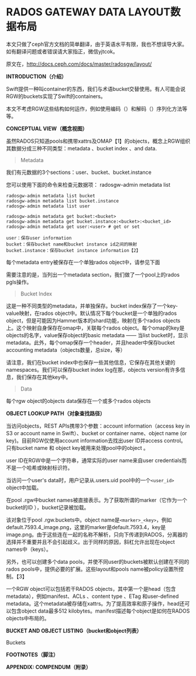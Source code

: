 # RADOS GATEWAY DATA LAYOUT数据布局 #

本文只做了ceph官方文档的简单翻译，由于英语水平有限，我也不想误导大家。如有翻译问题或者错误请大家指正，微信yjtcok。

原文在，http://docs.ceph.com/docs/master/radosgw/layout/

**INTRODUCTION（介绍）**

Swift提供一种叫container的东西，我们与术语bucket交替使用。有人可能会说RGW的buckets实现了Swift的containers。

本文不考虑RGW这些结构如何运作，例如使用编码（）和解码（）序列化方法等等。

**CONCEPTUAL VIEW（概念视图）**

虽然RADOS只知道pools和携带xattrs及OMAP【1】的objects，概念上RGW组织其数据分成三种不同类型：metadata 、bucket index 、and data.

> Metadata

我们有元数据的3个sections：user、bucket、bucket.instance

您可以使用下面的命令来检查元数据项：
	radosgw-admin metadata list

	radosgw-admin metadata list bucket
	radosgw-admin metadata list bucket.instance
	radosgw-admin metadata list user

	radosgw-admin metadata get bucket:<bucket>
	radosgw-admin metadata get bucket.instance:<bucket>:<bucket_id>
	radosgw-admin metadata get user:<user> # get or set

	user：保存user information
	bucket：保存bucket name和bucket instance id之间的映射
	bucket.instance：保存bucket instance information【2】
每个metadata entry被保存在一个单独rados object中，请参见下面

需要注意的是，当列出一个metadata section，我们做了一个pool上的rados pgls操作。

> Bucket Index

这是一种不同类型的metadata，并单独保存。bucket index保存了一个key-value映射，在rados object中。默认情况下每个bucket是一个单独的rados object，但是可能因为Hammer版本的shard功能，映射在多个rados objects上。这个映射自身保存在omap中，关联每个rados object。每个omap的key是objects的名字，value保存object的basic metadata —— 当list bucket时，显示metadata。此外，每个omap保存一个header，并且header中保存bucket accounting metadata（objects数量，总size，等）

请注意，我们在bucket index中也保存一些其他信息，它保存在其他关键的namespaces。我们可以保存bucket index log在那，objects version有许多信息，我们保存在其他key中。

> Data

每个rgw object的objects data保存在一个或多个rados objects

**OBJECT LOOKUP PATH（对象查找路径）**

当访问objects，REST APIs携带3个参数：account information（access key in S3 or account name in Swift）、bucket or container name、object name (or key)。目前RGW仅使用account information去找出user ID并access control。只有bucket name 和 object key被用来处理pool中的object 。

user ID在RGW中是一个字符串，通常实际的user name来自user credentials而不是一个哈希或映射标识符。

当访问一个user's data时，用户记录从.users.uid pool中的一个`<user_id>` object中加载。

在pool .rgw中bucket names被直接表示。为了获取所谓的marker（它作为一个bucket的ID ），bucket记录被加载。

该对象位于pool .rgw.buckets中。object name是`<marker>_<key>`，例如default.7593.4_image.png，这里的marker是default.7593.4，key是image.png。由于这些连在一起的名称不解析，只向下传递到RADOS，分离器的选择并不重要并且不会引起歧义。出于同样的原因，斜杠允许出现在object names中（keys）。

另外，也可以创建多个data pools，并使不同user的buckets被默认创建在不同的rados pools中，提供必要的扩展。这些layout和pools name被policy设置所控制。【3】

一个RGW object可以包括若干RADOS objects，其中第一个是head（包含metadata），例如manifest、ACLs 、content type 、ETag 和user-defined metadata。这个metadata被存储在xattrs。为了提高效率和原子操作，head还可以包含object data最多512 kilobytes。manifest描述每个object是如何在RADOS objects中布局的。 

**BUCKET AND OBJECT LISTING（bucket和object列表）**

Buckets





**FOOTNOTES（脚注）**
     





**APPENDIX: COMPENDUM（附录）**
     

















